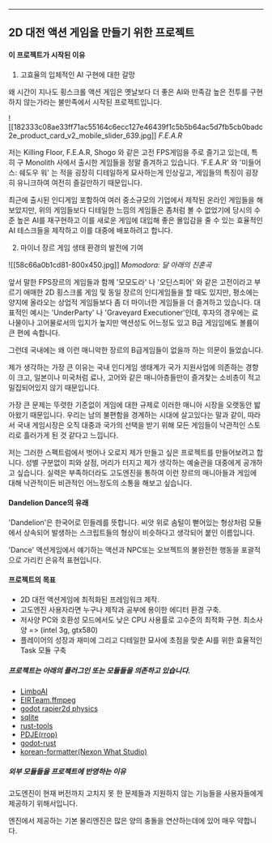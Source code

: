 
---

## 2D 대전 액션 게임을 만들기 위한 프로젝트

#### 이 프로젝트가 시작된 이유

1. 고효율의 입체적인 AI 구현에 대한 갈망

왜 시간이 지나도 횡스크롤 액션 게임은 옛날보다 더 좋은 AI와 만족감 높은 전투를 구현하지 않는가라는 불만족에서 시작된 프로젝트입니다.

![[182333c08ae33ff71ac55164c6ecc127e46439f1c5b5b64ac5d7fb5cb0badc2e_product_card_v2_mobile_slider_639.jpg]]
*F.E.A.R*

저는 Killing Floor, F.E.A.R, Shogo 와 같은 고전 FPS게임을 주로 즐기고 있는데, 특히 구 Monolith 사에서 출시한 게임들을 정말 즐겨하고 있습니다. 'F.E.A.R' 와 '미들어스: 쉐도우 워' 는 적을 굉장히 디테일하게 묘사하는게 인상깊고, 게임들의 특징이 굉장히 유니크하여 여전히 즐길만하기 때문입니다.

최근에 출시된 인디게임 포함하여 여러 중소규모의 기업에서 제작된 온라인 게임들을 해보았지만, 위의 게임들보다 디테일한 느낌의 게임들은 좀처럼 볼 수 없었기에 당시의 수준 높은 AI를 재구현하고 이를 새로운 게임에 대입해 좋은 몰입감을 줄 수 있는 효율적인 AI 테스크들을 제작하고 이를 대중에 배포하려고 합니다.


2. 마이너 장르 게임 생태 환경의 발전에 기여

![[58c66a0b1cd81-800x450.jpg]]
*Momodora: 달 아래의 진혼곡*

앞서 말한 FPS장르의 게임들과 함께 '모모도라' 나 '오딘스피어' 와 같은 고전이라고 부르기 애매한 2D 횡스크롤 게임 및 동일 장르의 인디게임들을 할 때도 있지만, 평소에는 양지에 올라오는 상업적 게임들보다 좀 더 마이너한 게임들을 더 즐겨하고 있습니다. 대표적인 예시는 'UnderParty' 나 'Graveyard Executioner'인데, 후자의 경우에는 료나물이나 고어물로서의 입지가 높지만 액션성도 어느정도 있고 B급 게임임에도 볼륨이 큰 편에 속합니다.

그런데 국내에는 왜 이런 매니악한 장르의 B급게임들이 없을까 하는 의문이 들었습니다.

제가 생각하는 가장 큰 이유는 국내 인디게임 생태계가 국가 지원사업에 의존하는 경향이 크고, 일본이나 미국처럼 료나, 고어와 같은 매니아층들만이 즐겨찾는 소비층이 적고 밀집되어있지 않기 때문입니다.

가장 큰 문제는 뚜렷한 기준없이 게임에 대한 규제로 이러한 매니아 시장을 오랫동안 밟아왔기 때문입니다. 우리는 남의 불편함을 경계하는 시대에 살고있다는 말과 같이, 따라서 국내 게임시장은 오직 대중과 국가의 선택을 받기 위해 모든 게임들이 낙관적인 스토리로 흘러가게 된 것 같다고 느낍니다.

저는 그러한 스펙트럼에서 벗어나 오로지 제가 만들고 싶은 프로젝트를 만들어보려고 합니다. 성별 구분없이 피와 살점, 머리가 터지고 제가 생각하는 예술관을 대중에게 공개하고 싶습니다. 실력은 부족하더라도 고도엔진을 통하여 이런 장르의 매니아들과 게임에 대해 낙관적이든 비관적인 어느정도의 소통을 해보고 싶습니다.

#### Dandelion Dance의 유래

'Dandelion'은 한국어로 민들레를 뜻합니다. 씨앗 위로 솜털이 뻗어있는 형상처럼 모듈에서 상속되어 발생하는 스크립트들의 형상이 비슷하다고 생각되어 붙인 이름입니다.

'Dance' 액션게임에서 얘기하는 액션과 NPC또는 오브젝트의 불완전한 행동을 포괄적으로 가리킨 은유적 표현입니다.

#### 프로젝트의 목표

- 2D 대전 액션게임에 최적화된 프레임워크 제작.
- 고도엔진 사용자라면 누구나 제작과 공부에 용이한 에디터 환경 구축.
- 저사양 PC와 호환성 모드에서도 낮은 CPU 사용률로 고수준의 최적화 구현.
	 최소사양 => (intel 3g, gtx580)
- 플레이어의 성장과 재미에 그리고 디테일한 묘사에 초점을 맞춘 AI를 위한 효율적인 Task 모듈 구축

##### 프로젝트는 아래의 플러그인 또는 모듈들을 의존하고 있습니다.

- [LimboAI](https://github.com/limbonaut/limboai)
- [EIRTeam.ffmpeg](https://github.com/EIRTeam/EIRTeam.FFmpeg)
- [godot rapier2d physics](https://github.com/appsinacup/godot-rapier-physics)
- [sqlite](https://github.com/2shady4u/godot-sqlite)
- [rust-tools](https://github.com/ttencate/godot_rust_tools)
- [PDJE(rrop)](https://github.com/Rliop913/Project_DJ_Godot)
- [godot-rust](https://godot-rust.github.io/)
- [korean-formatter(Nexon What Studio)](https://github.com/what-studio/SmartFormat.NET-Korean?tab=readme-ov-file)

##### 외부 모듈들을 프로젝트에 반영하는 이유

고도엔진이 현재 버전까지 고치지 못 한 문제들과 지원하지 않는 기능들을 사용자들에게 제공하기 위해서입니다.

엔진에서 제공하는 기본 물리엔진은 많은 양의 충돌을 연산하는데에 있어 매우 약합니다.